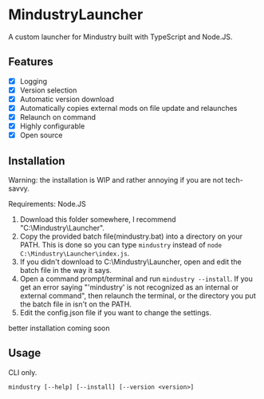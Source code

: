 # MindustryLauncher
A custom launcher for Mindustry built with TypeScript and Node.JS.

## Features
* [x] Logging
* [x] Version selection
* [x] Automatic version download
* [x] Automatically copies external mods on file update and relaunches
* [x] Relaunch on command
* [x] Highly configurable
* [x] Open source

## Installation

Warning: the installation is WIP and rather annoying if you are not tech-savvy.

Requirements: Node.JS

1. Download this folder somewhere, I recommend "C:\Mindustry\Launcher".
2. Copy the provided batch file(mindustry.bat) into a directory on your PATH. This is done so you can type `mindustry` instead of `node C:\Mindustry\Launcher\index.js`.
3. If you didn't download to C:\Mindustry\Launcher, open and edit the batch file in the way it says.
4. Open a command prompt/terminal and run `mindustry --install`. If you get an error saying "'mindustry' is not recognized as an internal or external command", then relaunch the terminal, or the directory you put the batch file in isn't on the PATH.
5. Edit the config.json file if you want to change the settings.

better installation coming soon

## Usage
CLI only.

`mindustry [--help] [--install] [--version <version>]`
